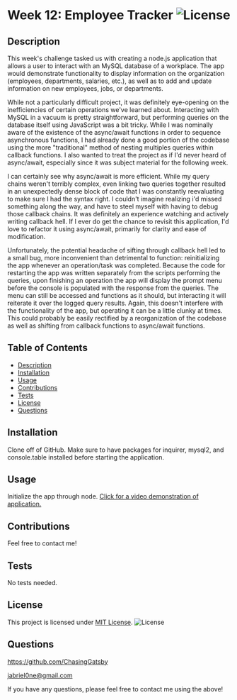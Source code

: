 # Week 12: Employee Tracker ![License](https://img.shields.io/badge/License-MIT-yellow.svg)
  ## Description
  This week's challenge tasked us with creating a node.js application that allows a user to interact with an MySQL database of a workplace. The app would demonstrate functionality to display information on the organization (employees, departments, salaries, etc.), as well as to add and update information on new employees, jobs, or departments.

  While not a particularly difficult project, it was definitely eye-opening on the inefficiencies of certain operations we've learned about. Interacting with MySQL in a vacuum is pretty straightforward, but performing queries on the database itself using JavaScript was a bit tricky. While I was nominally aware of the existence of the async/await functions in order to sequence asynchronous functions, I had already done a good portion of the codebase using the more "traditional" method of nesting multiples queries within callback functions. I also wanted to treat the project as if I'd never heard of async/await, especially since it was subject material for the following week.

  I can certainly see why async/await is more efficient. While my query chains weren't terribly complex, even linking two queries together resulted in an unexpectedly dense block of code that I was constantly reevaluating to make sure I had the syntax right. I couldn't imagine realizing i'd missed something along the way, and have to steel myself with having to debug those callback chains. It was definitely an experience watching and actively writing callback hell. If I ever do get the chance to revisit this application, I'd love to refactor it using async/await, primarily for clarity and ease of modification.

  Unfortunately, the potential headache of sifting through callback hell led to a small bug, more inconvenient than detrimental to function: reinitializing the app whenever an operation/task was completed. Because the code for restarting the app was written separately from the scripts performing the queries, upon finishing an operation the app will display the prompt menu before the console is populated with the response from the queries. The menu can still be accessed and functions as it should, but interacting it will reiterate it over the logged query results. Again, this doesn't interfere with the functionality of the app, but operating it can be a little clunky at times. This could probably be easily rectified by a reorganization of the codebase as well as shifting from callback functions to async/await functions. 
  

  ## Table of Contents
  - [Description](#description)
  - [Installation](#installation)
  - [Usage](#usage)
  - [Contributions](#contributions)
  - [Tests](#tests)
  - [License](#license)
  - [Questions](#questions)

  ## Installation
  Clone off of GitHub. Make sure to have packages for inquirer, mysql2, and console.table installed before starting the application.

  ## Usage
  Initialize the app through node. [Click for a video demonstration of application.](https://drive.google.com/file/d/1QTUjoJbtVRGz56bz4YQ_y0kOv01rxnHx/view)

  ## Contributions
  Feel free to contact me!

  ## Tests
  No tests needed.

  ## License

This project is licensed under [MIT License](https://opensource.org/licenses/MIT). ![License](https://img.shields.io/badge/License-MIT-yellow.svg)

  ## Questions
  https://github.com/ChasingGatsby

  jabriel0ne@gmail.com

  If you have any questions, please feel free to contact me using the above!
